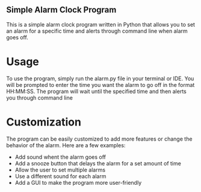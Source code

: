 ## Simple Alarm Clock Program
This is a simple alarm clock program written in Python that allows you to set an alarm for a specific time and alerts through command line when alarm goes off.

# Usage
To use the program, simply run the alarm.py file in your terminal or IDE. You will be prompted to enter the time you want the alarm to go off in the format HH:MM:SS. The program will wait until the specified time and then alerts you through command line

# Customization
The program can be easily customized to add more features or change the behavior of the alarm. Here are a few examples:

* Add sound whent the alarm goes off
* Add a snooze button that delays the alarm for a set amount of time
* Allow the user to set multiple alarms
* Use a different sound for each alarm
* Add a GUI to make the program more user-friendly


